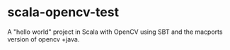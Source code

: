 scala-opencv-test
=================

A "hello world" project in Scala with OpenCV using SBT and the macports version of opencv +java.
